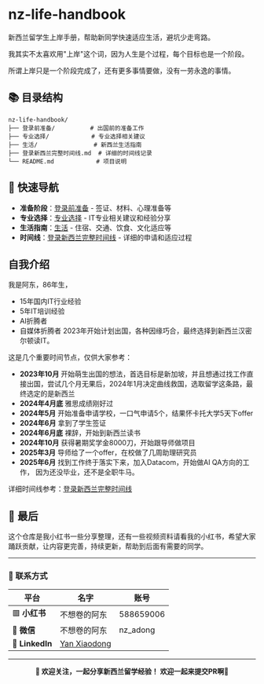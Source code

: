 # nz-life-handbook

新西兰留学生上岸手册，帮助新同学快速适应生活，避坑少走弯路。

我其实不太喜欢用"上岸"这个词，因为人生是个过程，每个目标也是一个阶段。

所谓上岸只是一个阶段完成了，还有更多事情要做，没有一劳永逸的事情。

## 📚 目录结构

```
nz-life-handbook/
├── 登录前准备/          # 出国前的准备工作
├── 专业选择/            # 专业选择相关建议
├── 生活/                # 新西兰生活指南
├── 登录新西兰完整时间线.md  # 详细的时间线记录
└── README.md            # 项目说明
```

## 🚀 快速导航

- **准备阶段**：[登录前准备](./登录前准备/) - 签证、材料、心理准备等
- **专业选择**：[专业选择](./专业选择/) - IT专业相关建议和经验分享
- **生活指南**：[生活](./生活/) - 住宿、交通、饮食、文化适应等
- **时间线**：[登录新西兰完整时间线](./登录新西兰完整时间线.md) - 详细的申请和适应过程

## 自我介绍

我是阿东，86年生，
- 15年国内IT行业经验
- 5年IT培训经验
- AI折腾者
- 自媒体折腾者
2023年开始计划出国，各种因缘巧合，最终选择到新西兰汉密尔顿读IT。

这是几个重要时间节点，仅供大家参考：

- **2023年10月** 开始萌生出国的想法，首选目标是新加坡，并且想通过找工作直接出国，尝试几个月无果后，2024年1月决定曲线救国，选取留学这条路，最终选定的是新西兰
- **2024年4月底** 雅思成绩刚好过
- **2024年5月** 开始准备申请学校，一口气申请5个，结果怀卡托大学5天下offer
- **2024年6月** 拿到了学生签证
- **2024年6月底** 裸辞，开始到新西兰读书
- **2024年10月** 获得暑期奖学金8000刀，开始跟导师做项目
- **2025年3月** 导师给了一个offer，在校做了几周助理研究员
- **2025年6月** 找到工作终于落实下来，加入Datacom，开始做AI QA方向的工作，
因为还没毕业，还不是全职牛马。

详细时间线参考：[登录新西兰完整时间线](./登录新西兰完整时间线.md)

## 🎯 最后

这个仓库是我小红书一些分享整理，还有一些视频资料请看我的小红书，希望大家踊跃贡献，让内容更完善，持续更新，帮助到后面有需要的同学。

---

### 📱 联系方式

<div align="center">

| 平台 | 名字 | 账号 |
|------|------|------|
| 🟥 **小红书** | 不想卷的阿东 | 588659006 |
| 💬 **微信** | 不想卷的阿东 | nz_adong |
| 🔗 **LinkedIn** | [Yan Xiaodong](https://www.linkedin.com/in/yan-xiaodong/) |  |

</div>

---

<div align="center">

**🌟 欢迎关注，一起分享新西兰留学经验！ 欢迎一起来提交PR啊🌟**

</div>
